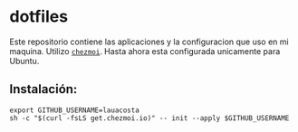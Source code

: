 
# dotfiles
Este repositorio contiene las aplicaciones y la configuracion que uso en mi maquina. Utilizo [`chezmoi`](https://github.com/twpayne/chezmoi). Hasta ahora esta configurada unicamente para Ubuntu.

## Instalación:

    export GITHUB_USERNAME=lauacosta
    sh -c "$(curl -fsLS get.chezmoi.io)" -- init --apply $GITHUB_USERNAME
